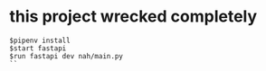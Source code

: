 # this project wrecked completely

```
$pipenv install
$start fastapi
$run fastapi dev nah/main.py
``
